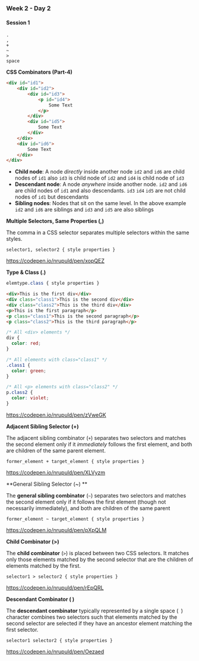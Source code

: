 ### Week 2 - Day 2

#### Session 1

`.`  
`,`  
`+`  
`~`  
`>`  
`space`

**CSS Combinators (Part-4)**

```html
<div id="id1">
    <div id="id2">
        <div id="id3">
            <p id="id4">
                Some Text
            </p>
        </div>
        <div id="id5">
            Some Text
        </div>
    </div>
    <div id="id6">
        Some Text
    </div>
</div>
```

- **Child node**: A node *directly* inside another node `id2` and `id6` are child nodes of `id1`  also `id3` is child node of `id2` and `id4` is child node of `id3`
- **Descendant node**: A node *anywhere* inside another node. `id2` and `id6` are child nodes of `id1` and also descendants. `id3` `id4` `id5` are not child nodes of `id1` but descendants
- **Sibling nodes**: Nodes that sit on the same level. In the above example `id2` and `id6` are siblings and `id3` and `id5` are also siblings



**Multiple Selectors, Same Properties (,)**  

The comma in a CSS selector separates multiple selectors within the same styles.

```
selector1, selector2 { style properties }
```

https://codepen.io/nrupuld/pen/xopQEZ



**Type & Class (.)**

```css
elemtype.class { style properties }
```

```html
<div>This is the first div</div>
<div class="class1">This is the second div</div>
<div class="class2">This is the third div</div>
<p>This is the first paragraph</p>
<p class="class1">This is the second paragraph</p>
<p class="class2">This is the third paragraph</p>
```

```css
/* All <div> elements */
div {
  color: red;
}

/* All elements with class="class1" */
.class1 {
  color: green;
}

/* All <p> elements with class="class2" */
p.class2 {
  color: violet;
}
```

<https://codepen.io/nrupuld/pen/zVweGK>



**Adjacent Sibling Selector (+)**

The adjacent sibling combinator (`+`) separates two selectors and matches the second element only if it *immediately* follows the first element, and both are children of the same parent element.

```
former_element + target_element { style properties }
```

https://codepen.io/nrupuld/pen/XLVyzm



**General Sibling Selector (~) **

The **general sibling combinator** (`~`) separates two selectors and matches the second element only if it follows the first element (though not necessarily immediately), and both are children of the same parent

```
former_element ~ target_element { style properties }
```

https://codepen.io/nrupuld/pen/pXpQLM



**Child Combinator (>)**

The **child combinator** (`>`) is placed between two CSS selectors. It matches only those elements matched by the second selector that are the children of elements matched by the first.

```
selector1 > selector2 { style properties }
```

https://codepen.io/nrupuld/pen/rEpQRL



**Descendant Combinator ( )**

The **descendant combinator**  typically represented by a single space (` `) character combines two selectors such that elements matched by the second selector are selected if they have an ancestor element matching the first selector.

```
selector1 selector2 { style properties }
```

https://codepen.io/nrupuld/pen/Oezaed